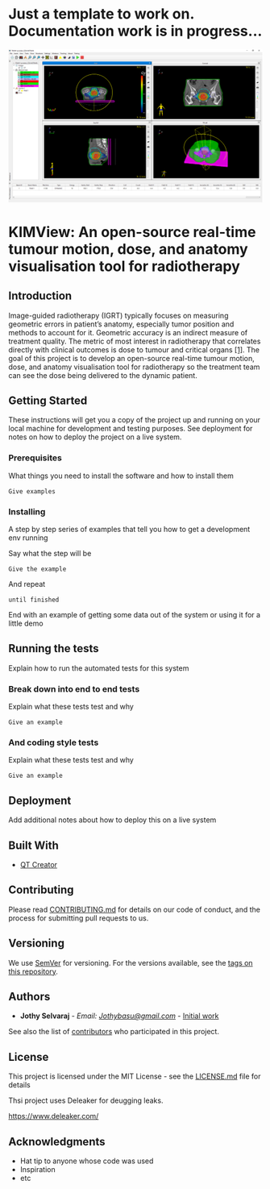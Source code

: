 # Just a template to work on. Documentation work is in progress...
![alt text](https://github.com/Jothy/KIMView/blob/master/Icons/KIMView.png)

# KIMView: An open-source real-time tumour motion, dose, and anatomy visualisation tool for radiotherapy

## Introduction

Image-guided radiotherapy (IGRT) typically focuses on measuring geometric errors in patient’s anatomy, especially tumor position and methods to account for it. Geometric accuracy is an indirect measure of treatment quality. The metric of most interest in radiotherapy that correlates directly with clinical outcomes is dose to tumour and critical organs [[1]](https://pubmed.ncbi.nlm.nih.gov/20171515/). The goal of this project is to develop an open-source real-time tumour motion, dose, and anatomy visualisation tool for radiotherapy so the treatment team can see the dose being delivered to the dynamic patient.


## Getting Started

These instructions will get you a copy of the project up and running on your local machine for development and testing purposes. See deployment for notes on how to deploy the project on a live system.

### Prerequisites

What things you need to install the software and how to install them

```
Give examples
```

### Installing

A step by step series of examples that tell you how to get a development env running

Say what the step will be

```
Give the example
```

And repeat

```
until finished
```

End with an example of getting some data out of the system or using it for a little demo

## Running the tests

Explain how to run the automated tests for this system

### Break down into end to end tests

Explain what these tests test and why

```
Give an example
```

### And coding style tests

Explain what these tests test and why

```
Give an example
```

## Deployment

Add additional notes about how to deploy this on a live system

## Built With

* [QT Creator](https://www.qt.io/product/development-tools)


## Contributing

Please read [CONTRIBUTING.md](https://gist.github.com/PurpleBooth/b24679402957c63ec426) for details on our code of conduct, and the process for submitting pull requests to us.

## Versioning

We use [SemVer](http://semver.org/) for versioning. For the versions available, see the [tags on this repository](https://github.com/Jothy/KIMView/tags). 

## Authors

* **Jothy Selvaraj** - *Email: Jothybasu@gmail.com* - [Initial work](https://livrepository.liverpool.ac.uk/17533/)

See also the list of [contributors](https://github.com/your/project/contributors) who participated in this project.

## License

This project is licensed under the MIT License - see the [LICENSE.md](https://github.com/Jothy/KIMView/blob/bbe98d173ba6c38958d506e7451bf99b1e25b5a4/LICENSE) file for details

Thsi project uses Deleaker for deugging leaks.

https://www.deleaker.com/

## Acknowledgments

* Hat tip to anyone whose code was used
* Inspiration
* etc

